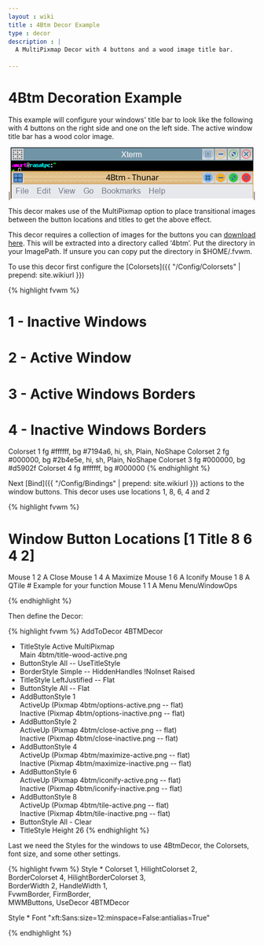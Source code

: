 ```yaml
---
layout : wiki
title : 4Btm Decor Example
type : decor
description : |
  A MultiPixmap Decor with 4 buttons and a wood image title bar.

---
```

# 4Btm Decoration Example

This example will configure your windows' title bar to look like the following with 4 buttons
on the right side and one on the left side. The active window title bar has a wood color image.

|![image](scrot.png)|

This decor makes use of the MultiPixmap option to place transitional images between the button
locations and titles to get the above effect.

This decor requires a collection of images for the buttons you can [download here](decor-4btm.tar.gz).
This will be extracted into a directory called ‘4btm’. Put the directory in your ImagePath.
If unsure you can copy put the directory in $HOME/.fvwm.

To use this decor first configure the 
[Colorsets]({{ "/Config/Colorsets" | prepend: site.wikiurl }})

{% highlight fvwm %}
#   1 - Inactive Windows 
#   2 - Active Window
#   3 - Active Windows Borders
#   4 - Inactive Windows Borders
Colorset 1 fg #ffffff, bg #7194a6, hi, sh, Plain, NoShape
Colorset 2 fg #000000, bg #2b4e5e, hi, sh, Plain, NoShape
Colorset 3 fg #000000, bg #d5902f
Colorset 4 fg #ffffff, bg #000000
{% endhighlight %}

Next [Bind]({{ "/Config/Bindings" | prepend: site.wikiurl }})
actions to the window buttons. This decor uses
use locations 1, 8, 6, 4 and 2

{% highlight fvwm %}
# Window Button Locations [1 Title 8 6 4 2]
Mouse 1 2 A Close
Mouse 1 4 A Maximize
Mouse 1 6 A Iconify
Mouse 1 8 A QTile # Example for your function
Mouse 1 1 A Menu MenuWindowOps

{% endhighlight %}

Then define the Decor:

{% highlight fvwm %}
AddToDecor 4BTMDecor
+ TitleStyle Active MultiPixmap \
        Main     4btm/title-wood-active.png
+ ButtonStyle All -- UseTitleStyle
+ BorderStyle Simple -- HiddenHandles !NoInset Raised
+ TitleStyle LeftJustified -- Flat
+ ButtonStyle All -- Flat
+ AddButtonStyle 1 \
        ActiveUp   (Pixmap 4btm/options-active.png   -- flat) \
        Inactive   (Pixmap 4btm/options-inactive.png   -- flat)
+ AddButtonStyle 2 \
        ActiveUp   (Pixmap 4btm/close-active.png   -- flat) \
        Inactive   (Pixmap 4btm/close-inactive.png   -- flat)
+ AddButtonStyle 4 \
        ActiveUp   (Pixmap 4btm/maximize-active.png   -- flat) \
        Inactive   (Pixmap 4btm/maximize-inactive.png   -- flat)
+ AddButtonStyle 6 \
        ActiveUp   (Pixmap 4btm/iconify-active.png   -- flat) \
        Inactive   (Pixmap 4btm/iconify-inactive.png   -- flat)
+ AddButtonStyle 8 \
        ActiveUp   (Pixmap 4btm/tile-active.png   -- flat) \
        Inactive   (Pixmap 4btm/tile-inactive.png   -- flat)
+ ButtonStyle All - Clear
+ TitleStyle Height 26
{% endhighlight %}

Last we need the Styles for the windows to use 4BtmDecor, the
Colorsets, font size, and some other settings.

{% highlight fvwm %}
Style * Colorset 1, HilightColorset 2, \
        BorderColorset 4, HilightBorderColorset 3, \
        BorderWidth 2, HandleWidth 1, \
        FvwmBorder, FirmBorder, \
        MWMButtons, UseDecor 4BTMDecor
        
Style * Font "xft:Sans:size=12:minspace=False:antialias=True"

{% endhighlight %}
